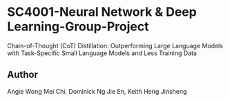 # SC4001-Neural Network & Deep Learning-Group-Project
Chain-of-Thought (CoT) Distillation: Outperforming Large Language Models with Task-Specific Small Language Models and Less Training Data 

## Author
Angie Wong Mei Chi, Dominick Ng Jie En, Keith Heng Jinsheng

